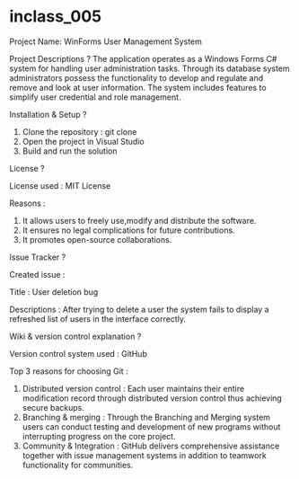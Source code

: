 # inclass_005

Project Name: WinForms User Management System 


Project Descriptions ?
The application operates as a Windows Forms C# system for handling user administration tasks. Through its database system administrators possess the functionality to develop and regulate and remove and look at user information. The system includes features to simplify user credential and role management.


Installation & Setup ?
1. Clone the repository : git clone <repo-link>
2. Open the project in Visual Studio
3. Build and run the solution


License ?

License used : MIT License 

Reasons : 
1. It allows users to freely use,modify and distribute the software.
2. It ensures no legal complications for future contributions.
3. It promotes open-source collaborations.


Issue Tracker ?

Created issue :

Title : User deletion bug

Descriptions : After trying to delete a user the system fails to display a refreshed list of users in the interface correctly.


Wiki & version control explanation ?

Version control system used : GitHub

Top 3 reasons for choosing Git : 

1. Distributed version control : Each user maintains their entire modification record through distributed version control thus achieving secure backups.
2. Branching & merging : Through the Branching and Merging system users can conduct testing and development of new programs without interrupting progress on the core project.
3. Community & Integration : GitHub delivers comprehensive assistance together with issue management systems in addition to teamwork functionality for communities.
